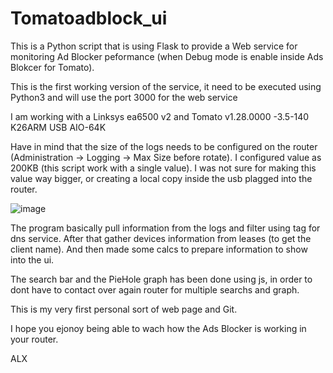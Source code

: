 # Tomatoadblock_ui
This is a Python script that is using Flask to provide a Web service for monitoring Ad Blocker peformance (when Debug mode is enable inside Ads Blokcer for Tomato).

This is the first working version of the service, it need to be executed using Python3 and will use the port 3000 for the web service

I am working with a Linksys ea6500 v2 and Tomato v1.28.0000 -3.5-140 K26ARM USB AIO-64K

Have in mind that the size of the logs needs to be configured on the router (Administration -> Logging -> Max Size before rotate). I configured value as 200KB (this script work with a single value). I was not sure for making this value way bigger, or creating a local copy inside the usb plagged into the router.

![image](https://user-images.githubusercontent.com/86429971/123480701-1d3ba600-d5d9-11eb-8cf5-4b10ee8a67b0.png)

The program basically pull information from the logs and filter using tag for dns service. After that gather devices information from leases (to get the client name). And then made some calcs to prepare information to show into the ui.

The search bar and the PieHole graph has been done using js, in order to dont have to contact over again router for multiple searchs and graph.

This is my very first personal sort of web page and Git.

I hope you ejonoy being able to wach how the Ads Blocker is working in your router.

ALX
